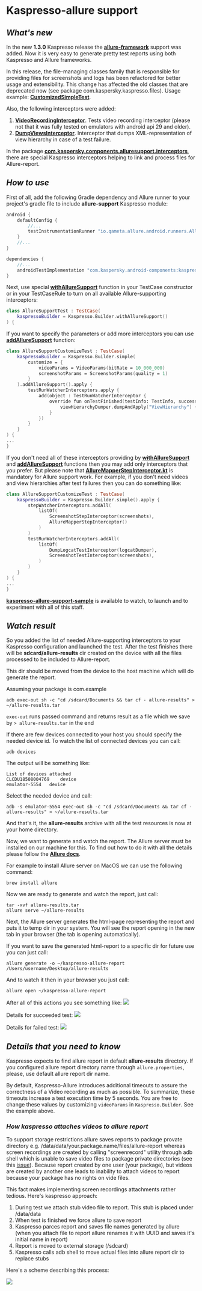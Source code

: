 # Kaspresso-allure support

## _What's new_
In the new **1.3.0** Kaspresso release the [**allure-framework**](https://github.com/allure-framework/allure-kotlin) support was added. Now it is very easy to generate pretty test reports using both Kaspresso and Allure frameworks.

In this release, the file-managing classes family that is responsible for providing files for screenshots and logs has been refactored for better usage and extensibility. This change has affected the old classes that are deprecated now (see package com.kaspersky.kaspresso.files). Usage example: [**CustomizedSimpleTest**](../samples/kaspresso-sample/src/androidTest/kotlin/com/kaspersky/kaspressample/simple_tests/CustomizedSimpleTest.kt).

Also, the following interceptors were added:
1. [**VideoRecordingInterceptor**](../kaspresso/src/main/kotlin/com/kaspersky/kaspresso/interceptors/watcher/testcase/impl/video/VideoRecordingInterceptor.kt). Tests video recording interceptor (please not that it was fully tested on emulators with android api 29 and older).
2. [**DumpViewsInterceptor**](../kaspresso/src/main/kotlin/com/kaspersky/kaspresso/interceptors/watcher/testcase/impl/views/DumpViewsInterceptor.kt). Interceptor that dumps XML-representation of view hierarchy in case of a test failure.

In the package [**com.kaspersky.components.alluresupport.interceptors**](../allure-support/src/main/kotlin/com/kaspersky/components/alluresupport/interceptors), there are special Kaspresso interceptors helping to link and process files for Allure-report.

## _How to use_
First of all, add the following Gradle dependency and Allure runner to your project's gradle file to include **allure-support** Kaspresso module:
```groovy
android {
    defaultConfig {
        //...    
        testInstrumentationRunner "io.qameta.allure.android.runners.AllureAndroidJUnitRunner"
    }
    //...
}

dependencies {
    //...
    androidTestImplementation "com.kaspersky.android-components:kaspresso-allure-support:<latest_version>"
}
```
Next, use special [**withAllureSupport**](../allure-support/src/main/kotlin/com/kaspersky/components/alluresupport/AllureSupportKaspressoBuilder.kt) function in your TestCase constructor or in your TestCaseRule to turn on all available Allure-supporting interceptors:
```kotlin
class AllureSupportTest : TestCase(
    kaspressoBuilder = Kaspresso.Builder.withAllureSupport()
) {
```
If you want to specify the parameters or add more interceptors you can use [**addAllureSupport**](../allure-support/src/main/kotlin/com/kaspersky/components/alluresupport/AllureSupportKaspressoBuilder.kt) function:
```kotlin
class AllureSupportCustomizeTest : TestCase(
    kaspressoBuilder = Kaspresso.Builder.simple(
        customize = {
            videoParams = VideoParams(bitRate = 10_000_000)
            screenshotParams = ScreenshotParams(quality = 1)
        }
    ).addAllureSupport().apply {
        testRunWatcherInterceptors.apply {
            add(object : TestRunWatcherInterceptor {
                override fun onTestFinished(testInfo: TestInfo, success: Boolean) {
                    viewHierarchyDumper.dumpAndApply("ViewHierarchy") { attachViewHierarchyToAllureReport() }
                }
            })
        }
    }
) {
...
}
```
If you don't need all of these interceptors providing by [**withAllureSupport**](../allure-support/src/main/kotlin/com/kaspersky/components/alluresupport/AllureSupportKaspressoBuilder.kt) and [**addAllureSupport**](../allure-support/src/main/kotlin/com/kaspersky/components/alluresupport/AllureSupportKaspressoBuilder.kt) functions then you may add only interceptors that you prefer. But please note that [**AllureMapperStepInterceptor.kt**](../allure-support/src/main/kotlin/com/kaspersky/components/alluresupport/interceptors/step/AllureMapperStepInterceptor.kt) is mandatory for Allure support work. For example, if you don't need videos and view hierarchies after test failures then you can do something like:
```kotlin
class AllureSupportCustomizeTest : TestCase(
    kaspressoBuilder = Kaspresso.Builder.simple().apply {
        stepWatcherInterceptors.addAll(
            listOf(
                ScreenshotStepInterceptor(screenshots),
                AllureMapperStepInterceptor()
            )
        )
        testRunWatcherInterceptors.addAll(
            listOf(
                DumpLogcatTestInterceptor(logcatDumper),
                ScreenshotTestInterceptor(screenshots),
            )
        )
    }
) {
...
}
```
[**kaspresso-allure-support-sample**](../samples/kaspresso-allure-support-sample/src/androidTest/kotlin/com/kaspersky/kaspresso/alluresupport/sample) is available to watch, to launch and to experiment with all of this staff.

## _Watch result_
So you added the list of needed Allure-supporting interceptors to your Kaspresso configuration and launched the test. After the test finishes there will be **sdcard/allure-results** dir created on the device with all the files processed to be included to Allure-report.

This dir should be moved from the device to the host machine which will do generate the report.

Assuming your package is com.example
```
adb exec-out sh -c "cd /sdcard/Documents && tar cf - allure-results" > ~/allure-results.tar
```
`exec-out` runs passed command and returns result as a file which we save by `> allure-results.tar` in the end 

If there are few devices connected to your host you should specify the needed device id. To watch the list of connected devices you can call:
```
adb devices
```
The output will be something like:
```
List of devices attached
CLCDU18508004769	device
emulator-5554	device
```
Select the needed device and call:
```
adb -s emulator-5554 exec-out sh -c "cd /sdcard/Documents && tar cf - allure-results" > ~/allure-results.tar
```
And that's it, the **allure-results** archive with all the test resources is now at your home directory.

Now, we want to generate and watch the report. The Allure server must be installed on our machine for this. To find out how to do it with all the details please follow the [**Allure docs**](https://docs.qameta.io/allure/).

For example to install Allure server on MacOS we can use the following command:
```
brew install allure
```
Now we are ready to generate and watch the report, just call:
```
tar -xvf allure-results.tar
allure serve ~/allure-results
```
Next, the Allure server generates the html-page representing the report and puts it to temp dir in your system. You will see the report opening in the new tab in your browser (the tab is opening automatically).

If you want to save the generated html-report to a specific dir for future use you can just call:
```
allure generate -o ~/kaspresso-allure-report /Users/username/Desktop/allure-results
```
And to watch it then in your browser you just call:
```
allure open ~/kaspresso-allure-report
```
After all of this actions you see something like:
![](https://habrastorage.org/webt/9e/i1/ks/9ei1ks9txbqzquyk5egywvqxj6k.png)

Details for succeeded test:
![](https://habrastorage.org/webt/tq/t7/ch/tqt7chcdczrgduhoukqhx1ertfc.png)

Details for failed test:
![](https://habrastorage.org/webt/z_/ml/bj/z_mlbjspdd8uvkw4t3cafh6-g6k.png)

## _Details that you need to know_

Kaspresso expects to find allure report in default **allure-results** directory. If you configured allure report directory name
through `allure.properties`, please, use default allure report dir name.

By default, Kaspresso-Allure introduces additional timeouts to assure the correctness of a Video recording as much as possible. To summarize, these timeouts increase a test execution time by 5 seconds.
You are free to change these values by customizing `videoParams` in `Kaspresso.Builder`. See the example above.

### _How kaspresso attaches videos to allure report_

To support storage restrictions allure saves reports to package provate directory e.g. /data/data/your.package.name/files/allure-report whereas screen recordings are created by calling "screenrecord" utility through adb shell which is unable to
save video files to package private directories (see this [issue](https://issuetracker.google.com/issues/258277873)).
Because report created by one user (your package), but videos are created by another one leads to inability to attach videos 
to report because your package has no rights on vide files.

This fact makes implementing screen recordings attachments rather tedious. Here's kaspresso approach:
1. During test we attach stub video file to report. This stub is placed under /data/data
2. When test is finished we force allure to save report 
3. Kaspresso parces report and saves file names generated by allure (when you attach file to report allure renames it with
UUID and saves it's initial name in report)
4. Report is moved to external storage (/sdcard)
5. Kaspresso calls adb shell to move actual files into allure report dir to replace stubs

Here's a scheme describing this process:

![](img/allure_report_workaround.svg)